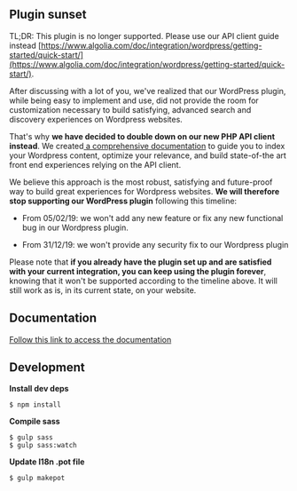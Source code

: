 ## Plugin sunset

TL;DR: This plugin is no longer supported. Please use our API client guide instead [https://www.algolia.com/doc/integration/wordpress/getting-started/quick-start/](https://www.algolia.com/doc/integration/wordpress/getting-started/quick-start/).

After discussing with a lot of you, we've realized that our WordPress plugin, while being easy to implement and use, did not provide the room for customization necessary to build satisfying, advanced search and discovery experiences on Wordpress websites. 

That's why **we have decided to double down on our new PHP API client instead**. We created[ a comprehensive documentation](https://www.algolia.com/doc/integration/wordpress/getting-started/quick-start/) to guide you to index your Wordpress content, optimize your relevance, and build state-of-the art front end experiences relying on the API client.

We believe this approach is the most robust, satisfying and future-proof way to build great experiences for Wordpress websites. **We will therefore stop supporting our WordPress plugin** following this timeline:

* From 05/02/19: we won't add any new feature or fix any new functional bug in our Wordpress plugin. 

* From 31/12/19: we won't provide any security fix to our Wordpress plugin

Please note that **if you already have the plugin set up and are satisfied with your current integration, you can keep using the plugin forever**, knowing that it won't be supported according to the timeline above. It will still work as is, in its current state, on your website.


## Documentation

[Follow this link to access the documentation](https://community.algolia.com/wordpress/woocommerce.html)

## Development

**Install dev deps**

```
$ npm install
```

**Compile sass**

```
$ gulp sass
$ gulp sass:watch
```

**Update I18n .pot file**

```
$ gulp makepot
```
